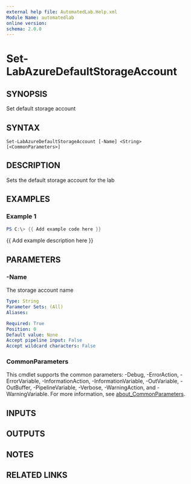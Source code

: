 ```yaml
---
external help file: AutomatedLab.Help.xml
Module Name: automatedlab
online version:
schema: 2.0.0
---
```


# Set-LabAzureDefaultStorageAccount

## SYNOPSIS
Set default storage account

## SYNTAX

```
Set-LabAzureDefaultStorageAccount [-Name] <String> [<CommonParameters>]
```

## DESCRIPTION
Sets the default storage account for the lab

## EXAMPLES

### Example 1
```powershell
PS C:\> {{ Add example code here }}
```

{{ Add example description here }}

## PARAMETERS

### -Name
The storage account name

```yaml
Type: String
Parameter Sets: (All)
Aliases:

Required: True
Position: 0
Default value: None
Accept pipeline input: False
Accept wildcard characters: False
```

### CommonParameters
This cmdlet supports the common parameters: -Debug, -ErrorAction, -ErrorVariable, -InformationAction, -InformationVariable, -OutVariable, -OutBuffer, -PipelineVariable, -Verbose, -WarningAction, and -WarningVariable. For more information, see [about_CommonParameters](http://go.microsoft.com/fwlink/?LinkID=113216).

## INPUTS

## OUTPUTS

## NOTES

## RELATED LINKS
